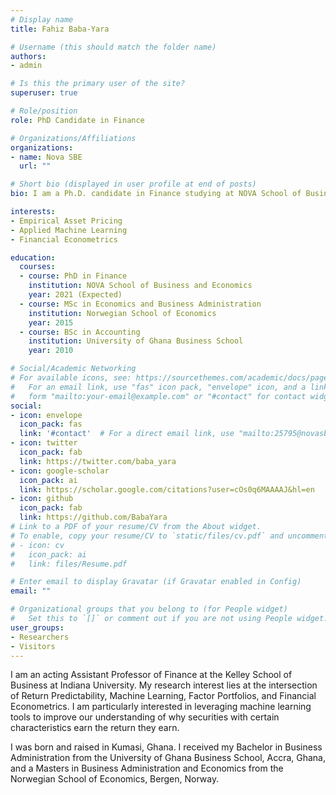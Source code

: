 ```yaml
---
# Display name
title: Fahiz Baba-Yara

# Username (this should match the folder name)
authors:
- admin

# Is this the primary user of the site?
superuser: true

# Role/position
role: PhD Candidate in Finance

# Organizations/Affiliations
organizations:
- name: Nova SBE
  url: ""

# Short bio (displayed in user profile at end of posts)
bio: I am a Ph.D. candidate in Finance studying at NOVA School of Business and Economics.

interests:
- Empirical Asset Pricing
- Applied Machine Learning
- Financial Econometrics

education:
  courses:
  - course: PhD in Finance
    institution: NOVA School of Business and Economics
    year: 2021 (Expected)
  - course: MSc in Economics and Business Administration
    institution: Norwegian School of Economics
    year: 2015
  - course: BSc in Accounting
    institution: University of Ghana Business School
    year: 2010

# Social/Academic Networking
# For available icons, see: https://sourcethemes.com/academic/docs/page-builder/#icons
#   For an email link, use "fas" icon pack, "envelope" icon, and a link in the
#   form "mailto:your-email@example.com" or "#contact" for contact widget.
social:
- icon: envelope
  icon_pack: fas
  link: '#contact'  # For a direct email link, use "mailto:25795@novasbe.pt".
- icon: twitter
  icon_pack: fab
  link: https://twitter.com/baba_yara
- icon: google-scholar
  icon_pack: ai
  link: https://scholar.google.com/citations?user=cOs0q6MAAAAJ&hl=en
- icon: github
  icon_pack: fab
  link: https://github.com/BabaYara
# Link to a PDF of your resume/CV from the About widget.
# To enable, copy your resume/CV to `static/files/cv.pdf` and uncomment the lines below.
# - icon: cv
#   icon_pack: ai
#   link: files/Resume.pdf

# Enter email to display Gravatar (if Gravatar enabled in Config)
email: ""

# Organizational groups that you belong to (for People widget)
#   Set this to `[]` or comment out if you are not using People widget.
user_groups:
- Researchers
- Visitors
---
```


I am an acting Assistant Professor of Finance at the Kelley School of Business at Indiana University. My research interest lies at the intersection of Return Predictability, Machine Learning, Factor Portfolios, and Financial Econometrics. I am particularly interested in leveraging machine learning tools to improve our understanding of why securities with certain characteristics earn the return they earn.

I was born and raised in Kumasi, Ghana. I received my Bachelor in Business Administration from the University of Ghana Business School, Accra, Ghana, and a Masters in Business Administration and Economics from the Norwegian School of Economics, Bergen, Norway.
